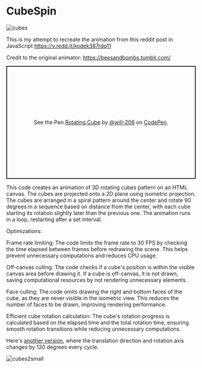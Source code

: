 # CubeSpin
![cubes](https://user-images.githubusercontent.com/20939293/236776005-cdc9dce7-a564-44cf-a689-e421a60f3185.gif)


This is my attempt to recreate the animation from this reddit post in JavaScript
https://v.redd.it/kodek387rdq11   

Credit to the original animator: https://beesandbombs.tumblr.com/

<p class="codepen" data-height="300" data-default-tab="html,result" data-slug-hash="bGmaQJa" data-user="will-206" style="height: 300px; box-sizing: border-box; display: flex; align-items: center; justify-content: center; border: 2px solid; margin: 1em 0; padding: 1em;">
  <span>See the Pen <a href="https://codepen.io/will-206/pen/bGmaQJa">
  Rotating Cube</a> by <a href="https://codepen.io/will-206">@will-206</a>
  on <a href="https://codepen.io">CodePen</a>.</span>
</p>

This code creates an animation of 3D rotating cubes pattern on an HTML canvas. The cubes are projected onto a 2D plane using isometric projection. The cubes are arranged in a spiral pattern around the center and rotate 90 degrees in a sequence based on distance from the center, with each cube starting its rotation slightly later than the previous one. The animation runs in a loop, restarting after a set interval.

Optimizations: 

Frame rate limiting: The code limits the frame rate to 30 FPS by checking the time elapsed between frames before redrawing the scene. This helps prevent unnecessary computations and reduces CPU usage.

Off-canvas culling: The code checks if a cube's position is within the visible canvas area before drawing it. If a cube is off-canvas, it is not drawn, saving computational resources by not rendering unnecessary elements.

Face culling: The code omits drawing the right and bottom faces of the cube, as they are never visible in the isometric view. This reduces the number of faces to be drawn, improving rendering performance.

Efficient cube rotation calculation: The cube's rotation progress is calculated based on the elapsed time and the total rotation time, ensuring smooth rotation transitions while reducing unnecessary computations.
 
Here's <span><a href="https://codepen.io/will-206/pen/WNaMaRq">another version</a>, where the translation direction and rotation axis changes by 120 degrees every cycle. 


![cubes2small](https://user-images.githubusercontent.com/20939293/236800410-17725706-58ee-4fd3-ab82-5da62e5173e9.gif)


